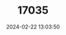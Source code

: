 ---
title: "17035"
category: "Phodopus campbelli"
draft: false
date: 2024-02-22 13:03:50
languages:
  Russian: ["Homyachyok Kempbela"]
  Mongolian: ["Orog Zusag", "Orog Zuzga"]
  English: ["Campbell's Hamster"]
---